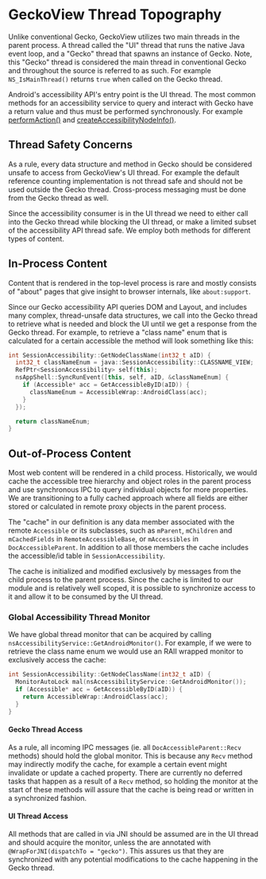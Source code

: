 # GeckoView Thread Topography
Unlike conventional Gecko, GeckoView utilizes two main threads in the parent process. A thread called the "UI" thread that runs the native Java event loop, and a "Gecko" thread that spawns an instance of Gecko. Note, this "Gecko" thread is considered the main thread in conventional Gecko and throughout the source is referred to as such. For example `NS_IsMainThread()` returns `true` when called on the Gecko thread.

Android's accessibility API's entry point is the UI thread. The most common methods for an accessibility service to query and interact with Gecko have a return value and thus must be performed synchronously. For example [performAction()](https://developer.android.com/reference/android/view/accessibility/AccessibilityNodeProvider#performAction(int,%20int,%20android.os.Bundle)) and [createAccessibilityNodeInfo()](https://developer.android.com/reference/android/view/accessibility/AccessibilityNodeProvider#createAccessibilityNodeInfo(int)).

## Thread Safety Concerns
As a rule, every data structure and method in Gecko should be considered unsafe to access from GeckoView's UI thread. For example the default reference counting implementation is not thread safe and should not be used outside the Gecko thread. Cross-process messaging must be done from the Gecko thread as well.

Since the accessibility consumer is in the UI thread we need to either call into the Gecko thread while blocking the UI thread, or make a limited subset of the accessibility API thread safe. We employ both methods for different types of content.

## In-Process Content
Content that is rendered in the top-level process is rare and mostly consists of "about" pages that give insight to browser internals, like `about:support`.

Since our Gecko accessibility API queries DOM and Layout, and includes many complex, thread-unsafe data structures, we call into the Gecko thread to retrieve what is needed and block the UI until we get a response from the Gecko thread. For example, to retrieve a "class name" enum that is calculated for a certain accessible the method will look something like this:
```cpp
int SessionAccessibility::GetNodeClassName(int32_t aID) {
  int32_t classNameEnum = java::SessionAccessibility::CLASSNAME_VIEW;
  RefPtr<SessionAccessibility> self(this);
  nsAppShell::SyncRunEvent([this, self, aID, &classNameEnum] {
    if (Accessible* acc = GetAccessibleByID(aID)) {
      classNameEnum = AccessibleWrap::AndroidClass(acc);
    }
  });

  return classNameEnum;
}
```

## Out-of-Process Content
Most web content will be rendered in a child process. Historically, we would cache the accessible tree hierarchy and object roles in the parent process and use synchronous IPC to query individual objects for more properties. We are transitioning to a fully cached approach where all fields are either stored or calculated in remote proxy objects in the parent process.

The "cache" in our definition is any data member associated with the remote `Accessible` or its subclasses, such as `mParent`, `mChildren` and `mCachedFields` in `RemoteAccessibleBase`, or `mAccessibles` in `DocAccessibleParent`. In addition to all those members the cache includes the accessible/id table in `SessionAccessibility`.

The cache is initialized and modified exclusively by messages from the child process to the parent process. Since the cache is limited to our module and is relatively well scoped, it is possible to synchronize access to it and allow it to be consumed by the UI thread.

### Global Accessibility Thread Monitor
We have global thread monitor that can be acquired by calling `nsAccessibilityService::GetAndroidMonitor()`. For example, if we were to retrieve the class name enum we would use an RAII wrapped monitor to exclusively access the cache:
```cpp
int SessionAccessibility::GetNodeClassName(int32_t aID) {
  MonitorAutoLock mal(nsAccessibilityService::GetAndroidMonitor());
  if (Accessible* acc = GetAccessibleByID(aID)) {
    return AccessibleWrap::AndroidClass(acc);
  }
}
```

#### Gecko Thread Access
As a rule, all incoming IPC messages (ie. all `DocAccessibleParent::Recv` methods) should hold the global monitor. This is because any `Recv` method may indirectly modify the cache, for example a certain event might invalidate or update a cached property. There are currently no deferred tasks that happen as a result of a `Recv` method, so holding the monitor at the start of these methods will assure that the cache is being read or written in a synchronized fashion.

#### UI Thread Access
All methods that are called in via JNI should be assumed are in the UI thread and should acquire the monitor, unless the are annotated with `@WrapForJNI(dispatchTo = "gecko")`. This assures us that they are synchronized with any potential modifications to the cache happening in the Gecko thread.
